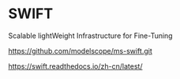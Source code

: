 <!-- markdownlint-disable MD041 -->

# SWIFT

Scalable lightWeight Infrastructure for Fine-Tuning

<https://github.com/modelscope/ms-swift.git>

<https://swift.readthedocs.io/zh-cn/latest/>
